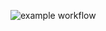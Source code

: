![example workflow](https://github.com/emanuelef/go-check-linter/actions/workflows/main.yml/badge.svg)
